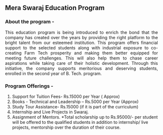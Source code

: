 ## Mera Swaraj Education Program

### About the program -

<p align = justify>
This education program is being introduced to enrich the bond that the company has created over the years by providing the right platform to the bright talent from our esteemed institution. This program offers financial support to the selected students along with industrial exposure to co-creating Farm Tech prosperity and making them better equipped for meeting future challenges. This will also help them to chase career aspirations while taking care of their holistic development. Through this initiative, the company supports meritorious and deserving students, enrolled in the second year of B. Tech. program.
<p/>

### Program Offerings -

<p align = justify>

1. Support for Tuition Fees- Rs.15000 per Year ( Approx)
2. Books - Technical and Leadership – Rs.5000 per Year  (Approx)
3. Study Tour Assistance- Rs.15000 (if it is part of the curriculum)
4. Internship and Live Projects in Swaraj.
5. Assignment of Mentors.
*Total scholarship up to Rs.95000/- per student will be offered to the qualified students in addition to internship/ live projects, mentorship over the duration of their course.

</p>